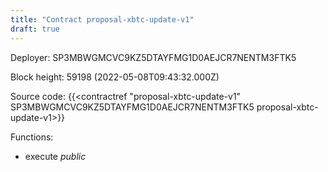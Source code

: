 ```yaml
---
title: "Contract proposal-xbtc-update-v1"
draft: true
---
```

Deployer: SP3MBWGMCVC9KZ5DTAYFMG1D0AEJCR7NENTM3FTK5


 



Block height: 59198 (2022-05-08T09:43:32.000Z)

Source code: {{<contractref "proposal-xbtc-update-v1" SP3MBWGMCVC9KZ5DTAYFMG1D0AEJCR7NENTM3FTK5 proposal-xbtc-update-v1>}}

Functions:

* execute _public_
